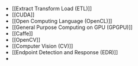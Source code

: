 - [[Extract Transform Load (ETL)]]
- [[CUDA]]
- [[Open Computing Language (OpenCL)]]
- [[General Purpose Computing on GPU (GPGPU)]]
- [[Caffe]]
- [[OpenCV]]
- [[Computer Vision (CV)]]
- [[Endpoint Detection and Response (EDR)]]
- 